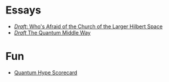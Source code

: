 # Essays

* [*Draft*: Who's Afraid of the Church of the Larger Hilbert Space](hilbert.md)
* [*Draft* The Quantum Middle Way](middle.md)

# Fun

* [Quantum Hype Scorecard](hyperqard.md)